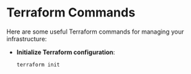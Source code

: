 # Terraform Commands

Here are some useful Terraform commands for managing your infrastructure:

- **Initialize Terraform configuration**:
  ```sh
  terraform init

